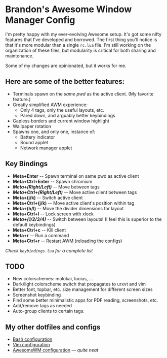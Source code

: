 Brandon's Awesome Window Manager Config
=======================================
I'm pretty happy with my ever-evolving Awesome setup. It's got some
nifty features that I've developed and borrowed. The first thing you'll
notice is that it's more modular than a single `rc.lua` file. I'm still
working on the organization of these files, but modularity is critical 
for both sharing and maintenance.

Some of my changes are opinionated, but it works for me. 

Here are some of the better features:
-------------------------------------
* Terminals spawn on the *same pwd* as the active client. 
  (My favorite feature.)
* Greatly simplified AWM experience: 
	* Only 4 tags, only the useful layouts, etc.
	* Pared down, and arguably better keybindings 
* Gapless borders and current window highlight
* Wallpaper rotation
* Spawns one, and only one, instance of: 
	* Battery indicator
	* Sound applet 
	* Network manager applet

Key Bindings
------------
* **Meta+Enter** -- Spawn terminal on same pwd as active client
* **Meta+Ctrl+Enter** -- Spawn chromium
* ***Meta+(Right/Left)*** -- Move between tags
* ***Meta+Ctrl+(Right/Left)*** -- Move active client between tags
* **Meta+(j/k)** -- Switch active client
* **Meta+Ctrl+(j/k)** -- Move active client's position within tag
* **Meta+(h/l)** -- Move the divider dimensions for layout
* **Meta+Ctrl+l** -- Lock screen with xlock
* ***Meta+(1/2/3/4)*** -- Switch between layouts! (I feel this is 
  superior to the default keybindings)
* **Meta+Ctrl+c** -- Kill client
* **Meta+r** -- Run a command
* **Meta+Ctrl+r** -- Restart AWM (reloading the configs)

*Check `keybindings.lua` for a complete list*

TODO
----
* New colorschemes: molokai, lucius, ...
* Dark/light colorscheme switch that propagates to urxvt and vim
* Better font, topbar, etc. size management for different screen sizes
* Screenshot keybinding
* Find some better minimalistic apps for PDF reading, screenshots, etc.
* Add/remove tags as needed
* Auto-group clients to certain tags.

My other dotfiles and configs
-----------------------------
* [Bash configuration](https://github.com/echelon/dotfiles-bash)
* [Vim configuration](https://github.com/echelon/dotfiles-vim)
* [AwesomeWM configuration](https://github.com/echelon/dotfiles-awesome) *&mdash; quite neat*

